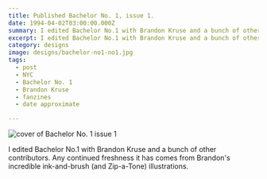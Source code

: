 ```yaml
---
title: Published Bachelor No. 1, issue 1.
date: 1994-04-02T03:00:00.000Z
summary: I edited Bachelor No.1 with Brandon Kruse and a bunch of other contributors. Any continued freshness it has comes from Brandon's incredible ink-and-brush (and Zip-a-Tone) illustrations.
excerpt: I edited Bachelor No.1 with Brandon Kruse and a bunch of other contributors. Any continued freshness it has comes from Brandon's incredible ink-and-brush (and Zip-a-Tone) illustrations.
category: designs
image: designs/bachelor-no1-no1.jpg
tags:
  - post
  - NYC
  - Bachelor No. 1
  - Brandon Kruse 
  - fanzines
  - date approximate

---
```


![cover of Bachelor No. 1 issue 1](/static/img/designs/bachelor-no1-no1.jpg "cover of Bachelor No. 1 issue 1")

I edited Bachelor No.1 with Brandon Kruse and a bunch of other contributors. Any continued freshness it has comes from Brandon's incredible ink-and-brush (and Zip-a-Tone) illustrations.